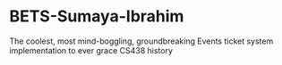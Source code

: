 # BETS-Sumaya-Ibrahim
The coolest, most mind-boggling, groundbreaking Events ticket system implementation to ever grace CS438 history
